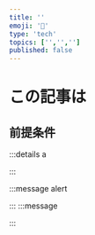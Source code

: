 ```yaml
---
title: ''
emoji: '🕌'
type: 'tech'
topics: ['','','']
published: false
---
```


# この記事は
**前提条件**
- 
:::details a

:::

:::message alert

:::
:::message

:::